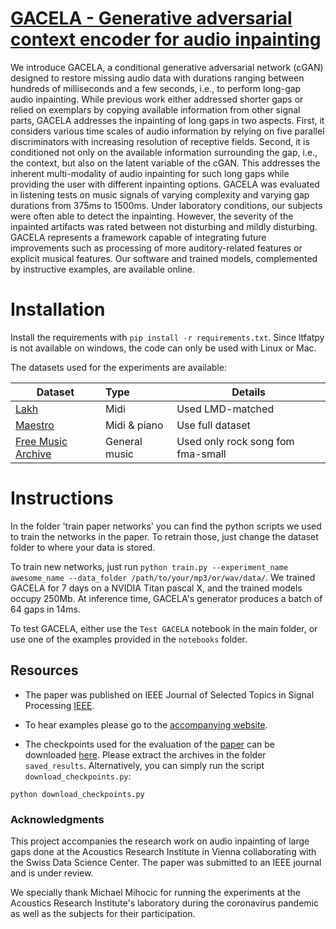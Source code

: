 # [GACELA - Generative adversarial context encoder for audio inpainting](https://ieeexplore.ieee.org/document/9257074)


We introduce GACELA, a conditional generative adversarial network (cGAN) designed to restore missing audio data with durations ranging between hundreds of milliseconds and a few seconds, i.e., to perform long-gap audio inpainting. While previous work either addressed shorter gaps or relied on exemplars by copying available information from other signal parts, GACELA addresses the inpainting of long gaps in two aspects. First, it considers various time scales of audio information by relying on five parallel discriminators with increasing resolution of receptive fields. Second, it is conditioned not only on the available information surrounding the gap, i.e., the context, but also on the latent variable of the cGAN. This addresses the inherent multi-modality of audio inpainting for such long gaps while providing the user with different inpainting options. GACELA was evaluated in listening tests on music signals of varying complexity and varying gap durations from 375ms to 1500ms. Under laboratory conditions, our subjects were often able to detect the inpainting. However, the severity of the inpainted artifacts was rated between not disturbing and mildly disturbing. GACELA represents a framework capable of integrating future improvements such as processing of more auditory-related features or explicit musical features. Our software and trained models, complemented by instructive examples, are available online. 


# Installation

Install the requirements with `pip install -r requirements.txt`. Since ltfatpy is not available on windows, the code can only be used with Linux or Mac.

The datasets used for the experiments are available:

| Dataset       | Type           | Details  |
| ------------- |:-------------| -----|
| [Lakh](https://colinraffel.com/projects/lmd/) | Midi | Used LMD-matched |
| [Maestro](https://magenta.tensorflow.org/datasets/maestro)      |  Midi & piano | Use full dataset |
| [Free Music Archive](https://github.com/mdeff/fma)|    General music | Used only rock song fom fma-small  |


# Instructions

In the folder 'train paper networks' you can find the python scripts we used to train the networks in the paper. To retrain those, just change the dataset folder to where your data is stored.

To train new networks, just run `python train.py --experiment_name awesome_name --data_folder /path/to/your/mp3/or/wav/data/`. We trained GACELA for 7 days on a   NVIDIA Titan pascal X, and the trained models occupy 250Mb. At inference time, GACELA's generator produces a batch of 64 gaps in 14ms.

To test GACELA, either use the `Test GACELA` notebook in the main folder, or use one of the examples provided in the `notebooks` folder.

## Resources

- The paper was published on IEEE Journal of Selected Topics in Signal Processing [IEEE](https://ieeexplore.ieee.org/document/9257074).
- To hear examples please go to the [accompanying website](https://andimarafioti.github.io/GACELA/).

- The checkpoints used for the evaluation of the [paper](https://ieeexplore.ieee.org/document/9257074) can be downloaded [here](https://zenodo.org/record/3897144). Please extract the archives in the folder `saved_results`. Alternatively, you can simply run the script `download_checkpoints.py`:
```
python download_checkpoints.py
```

### Acknowledgments

This project accompanies the research work on audio inpainting of large gaps done at the Acoustics Research Institute in Vienna collaborating with the Swiss Data Science Center. The paper was submitted to an IEEE journal and is under review.

We specially thank Michael Mihocic for running the experiments at the Acoustics Research Institute's laboratory during the coronavirus pandemic as well as the subjects for their participation.
